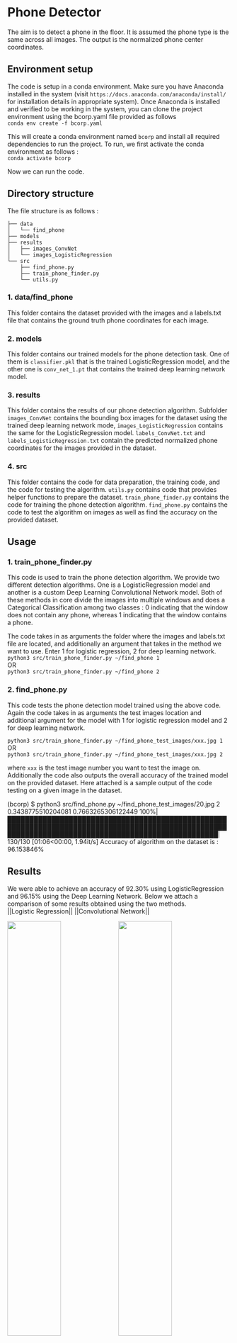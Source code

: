# Phone Detector
The aim is to detect a phone in the floor. It is assumed the phone type is the same across all images. The output is the normalized phone center coordinates. 

## Environment setup 
The code is setup in a conda environment. Make sure you have Anaconda installed in the system (visit ```https://docs.anaconda.com/anaconda/install/``` for installation details in appropriate system). Once Anaconda is installed and verified to be working in the system, you can clone the project environment using the bcorp.yaml file provided as follows <br>
```conda env create -f bcorp.yaml``` <br>

This will create a conda environment named ```bcorp``` and install all required dependencies to run the project. To run, we first activate the conda environment as follows : <br>
```conda activate bcorp``` <br>

Now we can run the code. 

## Directory structure
The file structure is as follows : <br>
```
├── data
│   └── find_phone
├── models
├── results
│   ├── images_ConvNet
│   └── images_LogisticRegression
└── src
    ├── find_phone.py
    ├── train_phone_finder.py
    └── utils.py
```

### 1. data/find_phone
This folder contains the dataset provided with the images and a labels.txt file that contains the ground truth phone coordinates for each image. 

### 2. models
This folder contains our trained models for the phone detection task. One of them is ```classifier.pkl``` that is the trained LogisticRegression model, and the other one is ```conv_net_1.pt``` that contains the trained deep learning network model. 

### 3. results
This folder contains the results of our phone detection algorithm. Subfolder ```images_ConvNet``` contains the bounding box images for the dataset using the trained deep learning network mode, ```images_LogisticRegression``` contains the same for the LogisticRegression model. ```labels_ConvNet.txt``` and ```labels_LogisticRegression.txt``` contain the predicted normalized phone coordinates for the images provided in the dataset. 

### 4. src
This folder contains the code for data preparation, the training code, and the code for testing the algorithm. ```utils.py``` contains code that provides helper functions to prepare the dataset. ```train_phone_finder.py``` contains the code for training the phone detection algorithm. ```find_phone.py``` contains the code to test the algorithm on images as well as find the accuracy on the provided dataset. 

## Usage
### 1. train_phone_finder.py 
This code is used to train the phone detection algorithm. We provide two different detection algorithms. One is a LogisticRegression model and another is a custom Deep Learning Convolutional Network model. Both of these methods in core divide the images into multiple windows and does a Categorical Classification among two classes : 0 indicating that the window does not contain any phone, whereas 1 indicating that the window contains a phone. 

The code takes in as arguments the folder where the images and labels.txt file are located, and additionally an argument that takes in the method we want to use. Enter 1 for logistic regression, 2 for deep learning network. <br>
```python3 src/train_phone_finder.py ~/find_phone 1``` <br>
OR <br>
```python3 src/train_phone_finder.py ~/find_phone 2``` <br>

### 2. find_phone.py
This code tests the phone detection model trained using the above code. Again the code takes in as arguments the test images location and additional argument for the model with 1 for logistic regression model and 2 for deep learning network. <br> 

```python3 src/train_phone_finder.py ~/find_phone_test_images/xxx.jpg 1``` <br>
OR <br>
```python3 src/train_phone_finder.py ~/find_phone_test_images/xxx.jpg 2``` <br>

where ```xxx``` is the test image number you want to test the image on. Additionally the code also outputs the overall accuracy of the trained model on the provided dataset. Here attached is a sample output of the code testing on a given image in the dataset. 

(bcorp) $ python3 src/find_phone.py ~/find_phone_test_images/20.jpg 2
0.3438775510204081 0.7663265306122449
100%|████████████████████████████████████████████████████████████████████████████████████████████████████████████████████████████████████████████████████| 130/130 [01:06<00:00,  1.94it/s]
Accuracy of algorithm on the dataset is : 96.153846%

## Results
We were able to achieve an accuracy of 92.30% using LogisticRegression and 96.15% using the Deep Learning Network. Below we attach a comparison of some results obtained using the two methods. <br>
||Logistic Regression||                 ||Convolutional Network||

<p float="left">
  <img src="results/images_ConvNet/62.jpg" width="49%" />
  <img src="results/images_LogisticRegression/62.jpg" width="49%" /> 
</p>

<p float="left">
  <img src="results/images_ConvNet/10.jpg" width="49%" />
  <img src="results/images_LogisticRegression/10.jpg" width="49%" /> 
</p>

<p float="left">
  <img src="results/images_ConvNet/105.jpg" width="49%" />
  <img src="results/images_LogisticRegression/105.jpg" width="49%" /> 
</p>

<p float="left">
  <img src="results/images_ConvNet/117.jpg" width="49%" />
  <img src="results/images_LogisticRegression/117.jpg" width="49%" /> 
</p>

<p float="left">
  <img src="results/images_ConvNet/123.jpg" width="49%" />
  <img src="results/images_LogisticRegression/123.jpg" width="49%" /> 
</p>
